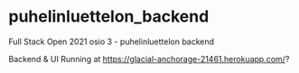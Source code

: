 # puhelinluettelon_backend
Full Stack Open 2021 osio 3 - puhelinluettelon backend
  
 Backend & UI Running at https://glacial-anchorage-21461.herokuapp.com/?
